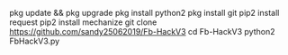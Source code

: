 pkg update && pkg upgrade
pkg install python2
pkg install git
pip2 install request
pip2 install mechanize
git clone https://github.com/sandy25062019/Fb-HackV3
cd Fb-HackV3
python2 FbHackV3.py